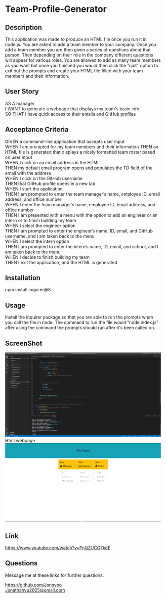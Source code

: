 # Team-Profile-Generator

## Description 
This application was made to produce an HTML file once you run it in node.js. You are asked to add a team member to your company. Once you add a team member you are then given a series of questions about that person. Then depending on their role in the company different questions will appear for various roles. You are allowed to add as many team members as you want but once you finished you would then click the "quit" option to exit out the prompts and create your HTML file filled with your team members and their information.

## User Story
AS A manager</br>
I WANT to generate a webpage that displays my team's basic info</br>
SO THAT I have quick access to their emails and GitHub profiles</br>

## Acceptance Criteria
GIVEN a command-line application that accepts user input</br>
WHEN I am prompted for my team members and their information
THEN an HTML file is generated that displays a nicely formatted team roster based on user input</br>
WHEN I click on an email address in the HTML</br>
THEN my default email program opens and populates the TO field of the email with the address</br>
WHEN I click on the GitHub username</br>
THEN that GitHub profile opens in a new tab</br>
WHEN I start the application</br>
THEN I am prompted to enter the team manager’s name, employee ID, email address, and office number</br>
WHEN I enter the team manager’s name, employee ID, email address, and office number</br>
THEN I am presented with a menu with the option to add an engineer or an intern or to finish building my team</br>
WHEN I select the engineer option</br>
THEN I am prompted to enter the engineer’s name, ID, email, and GitHub username, and I am taken back to the menu</br>
WHEN I select the intern option</br>
THEN I am prompted to enter the intern’s name, ID, email, and school, and I am taken back to the menu</br>
WHEN I decide to finish building my team</br>
THEN I exit the application, and the HTML is generated</br>

## Installation
npm install inquirer@8

## Usage
Install the inquirer package so that you are able to run the prompts when you call the file in node. The command to run the file would "node index.js" after using the command the prompts should run after it's been called on.

## ScreenShot 

![ ScreenShot](./imgs/TeamBuildjs.PNG)
Html webpage 
![ ScreenShot](./imgs/TeamBuildHTMLPNG.PNG)

## Link
https://www.youtube.com/watch?v=PnQZUCG7kdE

## Questions 
Message me at these links for further questions.

https://github.com/Jonnvoo</br>
Jonathanvu2065@gmail.com